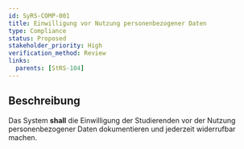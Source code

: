 ```yaml
---
id: SyRS-COMP-001
title: Einwilligung vor Nutzung personenbezogener Daten
type: Compliance
status: Proposed
stakeholder_priority: High
verification_method: Review
links:
  parents: [StRS-104]
---
```


## Beschreibung
Das System **shall** die Einwilligung der Studierenden vor der Nutzung personenbezogener Daten dokumentieren und jederzeit widerrufbar machen.
